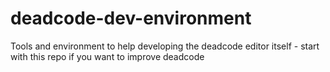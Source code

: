 # deadcode-dev-environment
Tools and environment to help developing the deadcode editor itself - start with this repo if you want to improve deadcode
